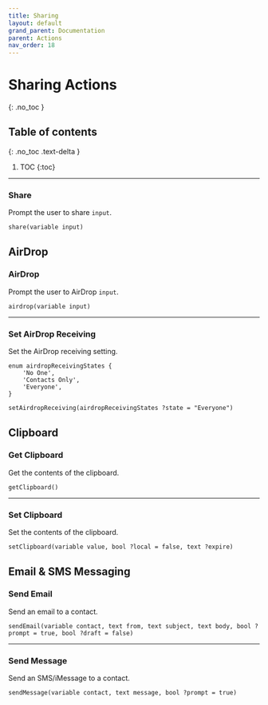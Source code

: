 ```yaml
---
title: Sharing
layout: default
grand_parent: Documentation
parent: Actions
nav_order: 18
---
```


# Sharing Actions
{: .no_toc }

## Table of contents
{: .no_toc .text-delta }

1. TOC
{:toc}

---

### Share

Prompt the user to share `input`.

```
share(variable input)
```

## AirDrop

### AirDrop

Prompt the user to AirDrop `input`.

```
airdrop(variable input)
```

---

### Set AirDrop Receiving

Set the AirDrop receiving setting.

```
enum airdropReceivingStates {
    'No One',
    'Contacts Only',
    'Everyone',
}

setAirdropReceiving(airdropReceivingStates ?state = "Everyone")
```

## Clipboard

### Get Clipboard

Get the contents of the clipboard.

```
getClipboard()
```

---

### Set Clipboard

Set the contents of the clipboard.

```
setClipboard(variable value, bool ?local = false, text ?expire)
```

## Email & SMS Messaging

### Send Email

Send an email to a contact.

```
sendEmail(variable contact, text from, text subject, text body, bool ?prompt = true, bool ?draft = false)
```

---

### Send Message

Send an SMS/iMessage to a contact.

```
sendMessage(variable contact, text message, bool ?prompt = true)
```
